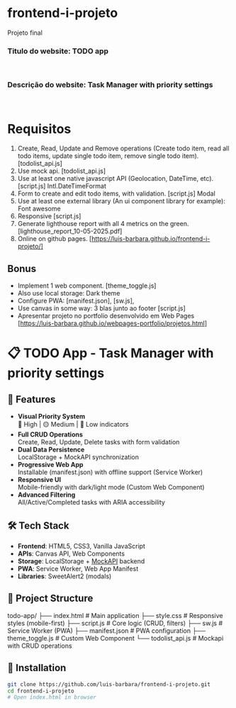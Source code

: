 # frontend-i-projeto
Projeto final


### **Titulo do website:** TODO app

<br>

### **Descrição do website:** Task Manager with priority settings

<br>

# Requisitos

1. Create, Read, Update and Remove operations (Create todo item, read all todo items, update single todo item, remove single todo item). [todolist_api.js]
2. Use mock api. [todolist_api.js]
3. Use at least one native javascript API (Geolocation, DateTime, etc). [script.js] Intl.DateTimeFormat
4. Form to create and edit todo items, with validation. [script.js] Modal
5. Use at least one external library (An ui component library for example): Font awesome
6. Responsive [script.js]
7. Generate lighthouse report with all 4 metrics on the green. [lighthouse_report_10-05-2025.pdf]
8. Online on github pages. [https://luis-barbara.github.io/frontend-i-projeto/]

## Bonus

- Implement 1 web component. [theme_toggle.js]
- Also use local storage: Dark theme
- Configure PWA: [manifest.json], [sw.js], 
- Use canvas in some way: 3 blas junto ao footer [script.js]
- Apresentar projeto no portfolio desenvolvido em Web Pages [https://luis-barbara.github.io/webpages-portfolio/projetos.html]




# 📋 TODO App - Task Manager with priority settings

## 🌟 Features
- **Visual Priority System**  
  🔴 High | 🟡 Medium | 🔵 Low indicators
- **Full CRUD Operations**  
  Create, Read, Update, Delete tasks with form validation
- **Dual Data Persistence**  
  LocalStorage + MockAPI synchronization
- **Progressive Web App**  
  Installable (manifest.json) with offline support (Service Worker)
- **Responsive UI**  
  Mobile-friendly with dark/light mode (Custom Web Component)
- **Advanced Filtering**  
  All/Active/Completed tasks with ARIA accessibility

## 🛠️ Tech Stack
- **Frontend**: HTML5, CSS3, Vanilla JavaScript
- **APIs**: Canvas API, Web Components
- **Storage**: LocalStorage + [MockAPI](https://mockapi.io/) backend
- **PWA**: Service Worker, Web App Manifest
- **Libraries**: SweetAlert2 (modals)

## 🚀 Project Structure

todo-app/
├── index.html # Main application
├── style.css # Responsive styles (mobile-first)
├── script.js # Core logic (CRUD, filters)
├── sw.js # Service Worker (PWA)
├── manifest.json # PWA configuration
├── theme_toggle.js # Custom Web Component
└── todolist_api.js # Mockapi with CRUD operations


## 🔧 Installation
```bash
git clone https://github.com/luis-barbara/frontend-i-projeto.git
cd frontend-i-projeto
# Open index.html in browser